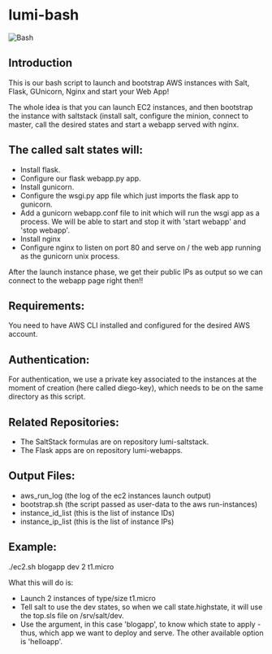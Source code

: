 # lumi-bash
![Bash](https://tiswww.case.edu/php/chet/img/bash-logo-web.png "BASH")

Introduction
------------
This is our bash script to launch and bootstrap AWS instances
with Salt, Flask, GUnicorn, Nginx and start your Web App!

The whole idea is that you can launch EC2 instances, and then
bootstrap the instance with saltstack (install salt, configure
the minion, connect to master, call the desired states and start
a webapp served with nginx.

The called salt states will:
----------------------------
* Install flask.
* Configure our flask webapp.py app.
* Install gunicorn.
* Configure the wsgi.py app file which just imports the flask app to gunicorn.
* Add a gunicorn webapp.conf file to init which will run the wsgi app as a
process. We will be able to start and stop it with 'start webapp' and
'stop webapp'.
* Install nginx
* Configure nginx to listen on port 80 and serve on / the web app
running as the gunicorn unix process.

After the launch instance phase, we get their public IPs
as output so we can connect to the webapp page right then!!

Requirements:
-------------
You need to have AWS CLI installed and configured for the desired
AWS account.

Authentication:
---------------
For authentication, we use a private key associated to the instances
at the moment of creation (here called diego-key), which needs to be
on the same directory as this script.

Related Repositories:
--------------
- The SaltStack formulas are on repository lumi-saltstack.
- The Flask apps are on repository lumi-webapps.

Output Files:
------------------------------------------------
* aws_run_log (the log of the ec2 instances launch output)
* bootstrap.sh (the script passed as user-data to the aws run-instances)
* instance_id_list (this is the list of instance IDs)
* instance_ip_list (this is the list of instance IPs)

Example:
--------
./ec2.sh blogapp dev 2 t1.micro

What this will do is:
* Launch 2 instances of type/size t1.micro
* Tell salt to use the dev states, so when we call
state.highstate, it will use the top.sls file on /srv/salt/dev.
* Use the <app> argument, in this case 'blogapp', to know which
state to apply - thus, which app we want to deploy and serve.
The other available option is 'helloapp'.
